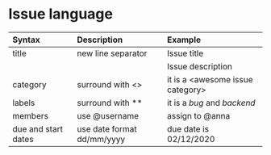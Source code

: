 # Issue language

| Syntax                | Description                   | Example | 
| :---------- | :---------- | :----------- |
| title                 | new line separator            | Issue title |
|                       |                               | Issue description |
| category              | surround with <>              | it is a \<awesome issue category\>|
| labels                | surround with **              | it is a *bug* and *backend* |
| members               | use @username                 | assign to @anna   |
| due and start dates   | use date format dd/mm/yyyy    | due date is 02/12/2020   |